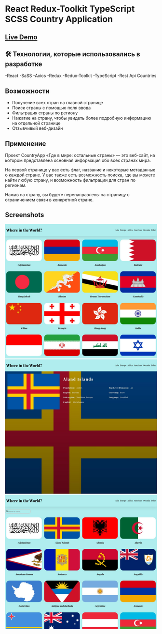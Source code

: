 # React Redux-Toolkit TypeScript SCSS Country Application



## [Live Demo](https://countries-kfewl0kfn-kunduz-rahat.vercel.app/)


## 🛠 Технологии, которые использовались в разработке


-React
-SaSS
-Axios
-Redux
-Redux-Toolkit
-TypeScript
-Rest Api Countries

## Возможности

- Получение всех стран на главной странице 
- Поиск страны с помощью поля ввода
- Фильтрация страны по региону
- Нажатие на страну, чтобы увидеть более подробную информацию на отдельной странице
- Отзывчивый веб-дизайн


## Применение

Проект CountryApp «Где в мире: остальные страны» — это веб-сайт, на котором представлена ​​основная информация обо всех странах мира.

На первой странице у вас есть флаг, название и некоторые метаданные о каждой стране. У вас также есть возможность поиска, где вы можете найти любую страну, и возможность фильтрации для стран по регионам.

Нажав на страну, вы будете перенаправлены на страницу с ограничением связи в конкретной стране.

## Screenshots


![home](/src/assets/home.jpg)
![countryDetail](/src/assets/countryDetail.jpg)
![filterByAsia](/src/assets/filterByAsia.jpg)

